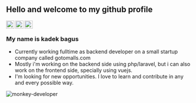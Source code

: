 
## Hello and welcome to my github profile
<a href="https://twitter.com/kadekbagus">
  <img align="left" alt="Kadek's Twitter" width="22px" src="https://cdn.jsdelivr.net/npm/simple-icons@v3/icons/twitter.svg" />
</a>
<a href="https://www.linkedin.com/in/kadek-bagus-20341622b/">
  <img align="left" alt="Kadek's Linkdein" width="22px" src="https://cdn.jsdelivr.net/npm/simple-icons@v3/icons/linkedin.svg" />
</a>
<a href="https://github.com/kadekbagus">
  <img align="left" alt="Kadek's Github" width="22px" src="https://cdn.jsdelivr.net/npm/simple-icons@v3/icons/github.svg" />
</a>

<br />

### My name is kadek bagus
- Currently working fulltime as backend developer on a small startup company called gotomalls.com
- Mostly i'm working on the backend side using php/laravel, but i can also work on the frontend side, specially using vuejs.
- I'm looking for new opportunities. I love to learn and contribute in any and every possible way.

![monkey-developer](https://user-images.githubusercontent.com/9412349/153735417-81f14075-0b60-49e1-88eb-90019dbe03d2.gif)



	



<!---
kadekbagus/kadekbagus is a ✨ special ✨ repository because its `README.md` (this file) appears on your GitHub profile.
You can click the Preview link to take a look at your changes.
--->
